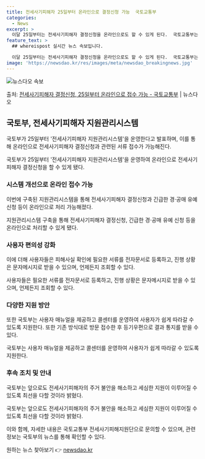 ```yaml
---
title: 전세사기피해자 25일부터 온라인으로 결정신청 가능  국토교통부
categories:
  - News
excerpt: >
  이달 25일부터는 전세사기피해자 결정신청을 온라인으로도 할 수 있게 된다.  국토교통부는 오는 25일부터 전…
feature_text: >
  ## whereispost 실시간 뉴스 속보입니다.

  이달 25일부터는 전세사기피해자 결정신청을 온라인으로도 할 수 있게 된다.  국토교통부는 오는 25일부터 전…
image: 'https://newsdao.kr/res/images/meta/newsdao_breakingnews.jpg'
---
```


![뉴스다오 속보](https://newsdao.kr/res/images/meta/newsdao_breakingnews.jpg)

<p>출처: <a href="https://newsdao.kr/3660" rel="dofollow">전세사기피해자 결정신청, 25일부터 온라인으로 접수 가능 - 국토교통부</a> | 뉴스다오</p>

<h2 data-ke-size="size26">국토부, 전세사기피해자 지원관리시스템</h2>
국토부가 25일부터 '전세사기피해자 지원관리시스템'을 운영한다고 발표하며, 이를 통해 온라인으로 전세사기피해자 결정신청과 관련된 서류 접수가 가능해진다.

<p data-ke-size="size16">국토부가 25일부터 '전세사기피해자 지원관리시스템'을 운영하여 온라인으로 전세사기피해자 결정신청을 할 수 있게 됐다.</p>

<h3>시스템 개선으로 온라인 접수 가능</h3>
이번에 구축된 지원관리시스템을 통해 전세사기피해자 결정신청과 긴급한 경·공매 유예 신청 등이 온라인으로 처리 가능해졌다.

<p data-ke-size="size16">지원관리시스템 구축을 통해 전세사기피해자 결정신청, 긴급한 경·공매 유예 신청 등을 온라인으로 처리할 수 있게 됐다.</p>

<h3>사용자 편의성 강화</h3>
이에 더해 사용자들은 피해사실 확인에 필요한 서류를 전자문서로 등록하고, 진행 상황은 문자메시지로 받을 수 있으며, 언제든지 조회할 수 있다.

<p data-ke-size="size16">사용자들은 필요한 서류를 전자문서로 등록하고, 진행 상황은 문자메시지로 받을 수 있으며, 언제든지 조회할 수 있다.</p>

<h3>다양한 지원 방안</h3>
또한 국토부는 사용자 매뉴얼을 제공하고 콜센터를 운영하여 사용자가 쉽게 따라갈 수 있도록 지원한다. 또한 기존 방식대로 방문 접수한 후 등기우편으로 결과 통지를 받을 수 있다.

<p data-ke-size="size16">국토부는 사용자 매뉴얼을 제공하고 콜센터를 운영하여 사용자가 쉽게 따라갈 수 있도록 지원한다.</p>

<h3>후속 조치 및 안내</h3>
국토부는 앞으로도 전세사기피해자의 주거 불안을 해소하고 세심한 지원이 이루어질 수 있도록 최선을 다할 것이라 밝혔다.

<p data-ke-size="size16">국토부는 앞으로도 전세사기피해자의 주거 불안을 해소하고 세심한 지원이 이루어질 수 있도록 최선을 다할 것이라 밝혔다.</p>

이와 함께, 자세한 내용은 국토교통부 전세사기피해지원단으로 문의할 수 있으며, 관련 정보는 국토부의 뉴스를 통해 확인할 수 있다. 

원하는 뉴스 찾아보기 👉 <a href="https://newsdao.kr" rel="dofollow">newsdao.kr</a>


